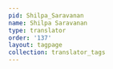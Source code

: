 ```yaml
---
pid: Shilpa_Saravanan
name: Shilpa Saravanan
type: translator
order: '137'
layout: tagpage
collection: translator_tags
---
```

